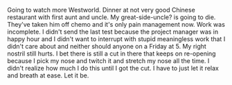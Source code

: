 Going to watch more Westworld. Dinner at not very good Chinese restaurant with first aunt and uncle. My great-side-uncle? is going to die. They've taken him off chemo and it's only pain management now. Work was incomplete. I didn't send the last test because the project manager was in happy hour and I didn't want to interrupt with stupid meaningless work that I didn't care about and neither should anyone on a Friday at 5. My right nostril still hurts. I bet there is still a cut in there that keeps on re-opening because I pick my nose and twitch it and stretch my nose all the time. I didn't realize how much I do this until I got the cut. I have to just let it relax and breath at ease. Let it be.
